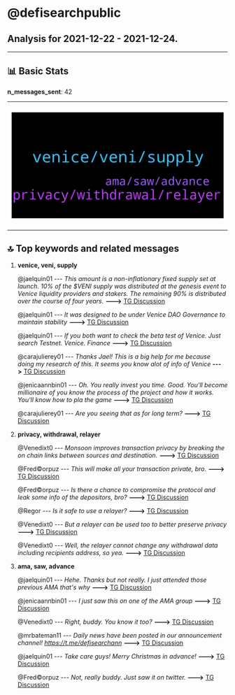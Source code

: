 # **@defisearchpublic**
 ## Analysis for **2021-12-22** - **2021-12-24**.

---

## 📊 **Basic Stats**

**n_messages_sent**: 42

---
![wordcloud](defisearchpublic_2Days_wordcloud.png)

---


## 🔝 **Top keywords and related messages**

1. **venice, veni, supply**

    @jaelquin01 --- *This amount is a non-inflationary fixed supply set at launch. 10% of the $VENI supply was distributed at the genesis event to Venice liquidity providers and stakers. The remaining 90% is distributed over the course of four years.* **--->** [TG Discussion](https://t.me/defisearchpublic/240694)

    @jaelquin01 --- *It was designed to be under Venice DAO Governance to maintain stability* **--->** [TG Discussion](https://t.me/defisearchpublic/240690)

    @jaelquin01 --- *If you both want to check the beta test of Venice. Just search Testnet. Venice. Finance* **--->** [TG Discussion](https://t.me/defisearchpublic/240700)

    @carajulierey01 --- *Thanks Jael! This is a big help for me because  doing my research of this. It seems you know alot of info of Venice* **--->** [TG Discussion](https://t.me/defisearchpublic/240702)

    @jenicaannbin01 --- *Oh. You really invest you time. Good. You'll become millionaire of you know the process of the project and how it works. You'll know how to pla the game* **--->** [TG Discussion](https://t.me/defisearchpublic/240704)

    @carajulierey01 --- *Are you seeing that as for long term?* **--->** [TG Discussion](https://t.me/defisearchpublic/240688)

2. **privacy, withdrawal, relayer**

    @Venedixt0 --- *Monsoon improves transaction privacy by breaking the on chain links between sources and destination.* **--->** [TG Discussion](https://t.me/defisearchpublic/240662)

    @Fred©orpuz --- *This will make all your transaction private, bro.* **--->** [TG Discussion](https://t.me/defisearchpublic/240656)

    @Fred©orpuz --- *Is there a chance to compromise the protocol and leak some info of the depositors, bro?* **--->** [TG Discussion](https://t.me/defisearchpublic/240671)

    @Regor --- *Is it safe to use a relayer?* **--->** [TG Discussion](https://t.me/defisearchpublic/240669)

    @Venedixt0 --- *But a relayer can be used too to better preserve privacy* **--->** [TG Discussion](https://t.me/defisearchpublic/240664)

    @Venedixt0 --- *Well, the relayer cannot change any withdrawal data including recipients address, so yea.* **--->** [TG Discussion](https://t.me/defisearchpublic/240675)

3. **ama, saw, advance**

    @jaelquin01 --- *Hehe. Thanks but not really. I just attended those previous AMA that's why* **--->** [TG Discussion](https://t.me/defisearchpublic/240703)

    @jenicaannbin01 --- *I just saw this on one of the AMA group* **--->** [TG Discussion](https://t.me/defisearchpublic/240685)

    @Venedixt0 --- *Right, buddy. You know it too?* **--->** [TG Discussion](https://t.me/defisearchpublic/240657)

    @mrbateman11 --- *Daily news have been posted in our announcement channel! https://t.me/defisearchann* **--->** [TG Discussion](https://t.me/defisearchpublic/240632)

    @jaelquin01 --- *Take care guys! Merry Christmas in advance!* **--->** [TG Discussion](https://t.me/defisearchpublic/240706)

    @Fred©orpuz --- *Not, really buddy. Just saw it on twitter.* **--->** [TG Discussion](https://t.me/defisearchpublic/240660)

